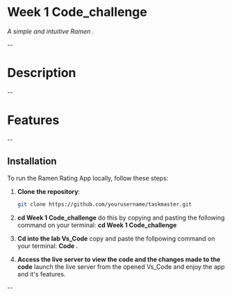 # Week 1 Code_challenge 


*A simple and intuitive Ramen .*

--

# Description 

--
# Features

--
## Installation
To run the Ramen Rating App locally, follow these steps:

1. **Clone the repository**:
    ```bash
    git clone https://github.com/yourusername/taskmaster.git

2. **cd Week 1 Code_challenge**
    do this by copying and pasting the following command on your terminal:
    **cd Week 1 Code_challenge**

3. **Cd into the lab Vs_Code**
    copy and paste the follpowing command on your terminal:
    **Code .**

4. **Access the live server to view the code and the changes made to the code**
    launch the live server from the opened Vs_Code and enjoy the app and it's features.

--